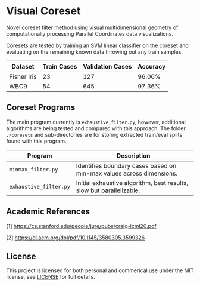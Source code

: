 # Visual Coreset

Novel coreset filter method using visual multidimensional geometry of computationally processing Parallel Coordinates data visualizations.

Coresets are tested by training an SVM linear classifier on the coreset and evaluating on the remaining known data throwing out any train samples.

| Dataset     | Train Cases | Validation Cases | Accuracy   |
|-------------|-------------|------------------|------------|
| Fisher Iris | 23          | 127              | 96.06%     |
| WBC9        | 54          | 645              | 97.36%     |

## Coreset Programs

The main program currently is `exhaustive_filter.py`, however, additional algorithms are being tested and compared with this approach. The folder `./coresets` and sub-directories are for storing extracted train/eval splits found with this program.

| Program | Description |
|---------|-------------|
| `minmax_filter.py` | Identifies boundary cases based on min-max values across dimensions. |
| `exhaustive_filter.py` | Initial exhaustive algorithm, best results, slow but parallelizable. |

## Academic References

[1] <https://cs.stanford.edu/people/jure/pubs/craig-icml20.pdf>

[2] <https://dl.acm.org/doi/pdf/10.1145/3580305.3599326>

## License

This project is licensed for both personal and commerical use under the MIT license, see [LICENSE](LICENSE) for full details.
